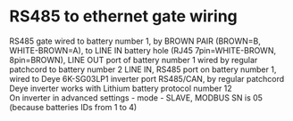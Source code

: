 # RS485 to ethernet gate wiring

RS485 gate wired to battery number 1, by BROWN PAIR (BROWN=B, WHITE-BROWN=A), to LINE IN battery hole (RJ45 7pin=WHITE-BROWN, 8pin=BROWN), LINE OUT port of battery number 1 wired by regular patchcord to battery number 2 LINE IN, RS485 port on battery number 1, wired to Deye 6K-SG03LP1 inverter port RS485/CAN, by regular patchcord </br>
Deye inverter works with Lithium battery protocol number 12 </br>
On inverter in advanced settings - mode - SLAVE, MODBUS SN is 05 (because batteries IDs from 1 to 4) </br>
